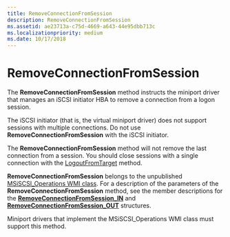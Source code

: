 ```yaml
---
title: RemoveConnectionFromSession
description: RemoveConnectionFromSession
ms.assetid: ae23713a-c75d-4669-a643-44e95dbb713c
ms.localizationpriority: medium
ms.date: 10/17/2018
---
```


# RemoveConnectionFromSession


The **RemoveConnectionFromSession** method instructs the miniport driver that manages an iSCSI initiator HBA to remove a connection from a logon session.

The iSCSI initiator (that is, the virtual miniport driver) does not support sessions with multiple connections. Do not use **RemoveConnectionFromSession** with the iSCSI initiator.

The **RemoveConnectionFromSession** method will not remove the last connection from a session. You should close sessions with a single connection with the [LogoutFromTarget](logoutfromtarget.md) method.

**RemoveConnectionFromSession** belongs to the unpublished [MSiSCSI\_Operations WMI class](msiscsi-operations-wmi-class.md). For a description of the parameters of the **RemoveConnectionFromSession** method, see the member descriptions for the [**RemoveConnectionFromSession\_IN**](https://msdn.microsoft.com/library/windows/hardware/ff563974) and [**RemoveConnectionFromSession\_OUT**](https://msdn.microsoft.com/library/windows/hardware/ff563976) structures.

Miniport drivers that implement the MSiSCSI\_Operations WMI class must support this method.

 

 





